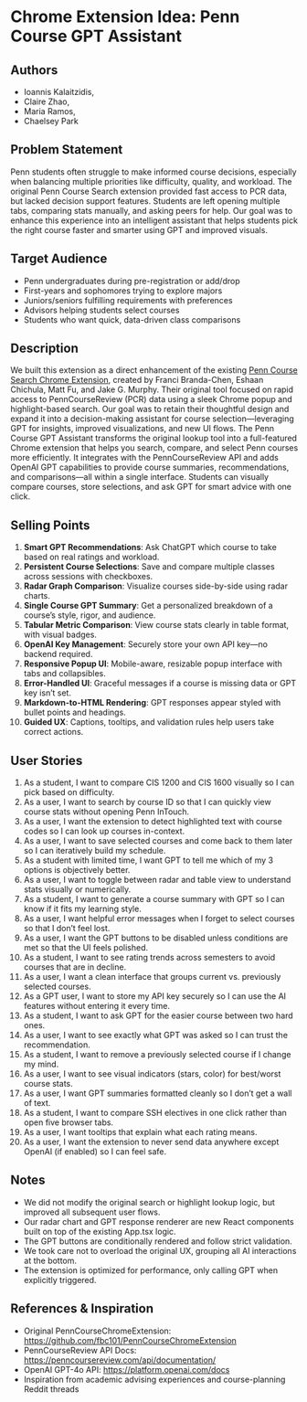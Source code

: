 # Chrome Extension Idea: Penn Course GPT Assistant

## Authors
- Ioannis Kalaitzidis, 
- Claire Zhao,
- Maria Ramos,
- Chaelsey Park

## Problem Statement
Penn students often struggle to make informed course decisions, especially when balancing multiple priorities like difficulty, quality, and workload. The original Penn Course Search extension provided fast access to PCR data, but lacked decision support features. Students are left opening multiple tabs, comparing stats manually, and asking peers for help. Our goal was to enhance this experience into an intelligent assistant that helps students pick the right course faster and smarter using GPT and improved visuals.

## Target Audience
- Penn undergraduates during pre-registration or add/drop
- First-years and sophomores trying to explore majors
- Juniors/seniors fulfilling requirements with preferences
- Advisors helping students select courses
- Students who want quick, data-driven class comparisons

## Description
We built this extension as a direct enhancement of the existing [Penn Course Search Chrome Extension](https://github.com/fbc101/PennCourseChromeExtension), created by Franci Branda-Chen, Eshaan Chichula, Matt Fu, and Jake G. Murphy. Their original tool focused on rapid access to PennCourseReview (PCR) data using a sleek Chrome popup and highlight-based search. Our goal was to retain their thoughtful design and expand it into a decision-making assistant for course selection—leveraging GPT for insights, improved visualizations, and new UI flows.
The Penn Course GPT Assistant transforms the original lookup tool into a full-featured Chrome extension that helps you search, compare, and select Penn courses more efficiently. It integrates with the PennCourseReview API and adds OpenAI GPT capabilities to provide course summaries, recommendations, and comparisons—all within a single interface. Students can visually compare courses, store selections, and ask GPT for smart advice with one click.

## Selling Points
1. **Smart GPT Recommendations**: Ask ChatGPT which course to take based on real ratings and workload.
2. **Persistent Course Selections**: Save and compare multiple classes across sessions with checkboxes.
3. **Radar Graph Comparison**: Visualize courses side-by-side using radar charts.
4. **Single Course GPT Summary**: Get a personalized breakdown of a course’s style, rigor, and audience.
5. **Tabular Metric Comparison**: View course stats clearly in table format, with visual badges.
6. **OpenAI Key Management**: Securely store your own API key—no backend required.
7. **Responsive Popup UI**: Mobile-aware, resizable popup interface with tabs and collapsibles.
8. **Error-Handled UI**: Graceful messages if a course is missing data or GPT key isn’t set.
9. **Markdown-to-HTML Rendering**: GPT responses appear styled with bullet points and headings.
10. **Guided UX**: Captions, tooltips, and validation rules help users take correct actions.

## User Stories
1. As a student, I want to compare CIS 1200 and CIS 1600 visually so I can pick based on difficulty.
2. As a user, I want to search by course ID so that I can quickly view course stats without opening Penn InTouch.
3. As a user, I want the extension to detect highlighted text with course codes so I can look up courses in-context.
4. As a user, I want to save selected courses and come back to them later so I can iteratively build my schedule.
5. As a student with limited time, I want GPT to tell me which of my 3 options is objectively better.
6. As a user, I want to toggle between radar and table view to understand stats visually or numerically.
7. As a student, I want to generate a course summary with GPT so I can know if it fits my learning style.
8. As a user, I want helpful error messages when I forget to select courses so that I don’t feel lost.
9. As a user, I want the GPT buttons to be disabled unless conditions are met so that the UI feels polished.
10. As a student, I want to see rating trends across semesters to avoid courses that are in decline.
11. As a user, I want a clean interface that groups current vs. previously selected courses.
12. As a GPT user, I want to store my API key securely so I can use the AI features without entering it every time.
13. As a student, I want to ask GPT for the easier course between two hard ones.
14. As a user, I want to see exactly what GPT was asked so I can trust the recommendation.
15. As a student, I want to remove a previously selected course if I change my mind.
16. As a user, I want to see visual indicators (stars, color) for best/worst course stats.
17. As a user, I want GPT summaries formatted cleanly so I don’t get a wall of text.
18. As a student, I want to compare SSH electives in one click rather than open five browser tabs.
19. As a user, I want tooltips that explain what each rating means.
20. As a user, I want the extension to never send data anywhere except OpenAI (if enabled) so I can feel safe.

## Notes
- We did not modify the original search or highlight lookup logic, but improved all subsequent user flows.
- Our radar chart and GPT response renderer are new React components built on top of the existing App.tsx logic.
- The GPT buttons are conditionally rendered and follow strict validation.
- We took care not to overload the original UX, grouping all AI interactions at the bottom.
- The extension is optimized for performance, only calling GPT when explicitly triggered.

## References & Inspiration
- Original PennCourseChromeExtension: https://github.com/fbc101/PennCourseChromeExtension
- PennCourseReview API Docs: https://penncoursereview.com/api/documentation/
- OpenAI GPT-4o API: https://platform.openai.com/docs
- Inspiration from academic advising experiences and course-planning Reddit threads
